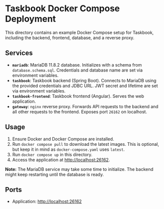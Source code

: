 # Taskbook Docker Compose Deployment

This directory contains an example Docker Compose setup for Taskbook, including the backend, frontend, database, and a
reverse proxy.

## Services

- **`mariadb`**: MariaDB 11.8.2 database. Initializes with a schema from `database.schema.sql`. Credentials and database
  name are set via environment variables.
- **`taskbook`**: Taskbook backend (Spring Boot). Connects to MariaDB using the provided credentials and JDBC URL. JWT
  secret and lifetime are set via environment variables.
- **`taskbook-frontend`**: Taskbook frontend (Angular). Serves the web application.
- **`gateway`**: `nginx` reverse proxy. Forwards API requests to the backend and all other requests to the frontend.
  Exposes port `26162` on localhost.

## Usage

1. Ensure Docker and Docker Compose are installed.
2. Run `docker compose pull` to download the latest images. This is optional, but keep it in mind as
   `docker-compose.yaml` uses `latest`.
3. Run `docker compose up` in this directory.
4. Access the application at [http://localhost:26162](http://localhost:26162).

**Note:** The MariaDB service may take some time to initialize. The backend might keep restarting until the database is
ready.

## Ports

- Application: [http://localhost:26162](http://localhost:26162)

